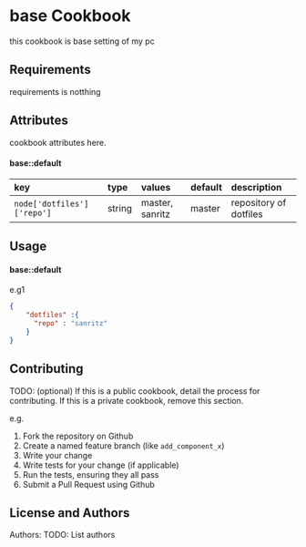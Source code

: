 base Cookbook
=============
this cookbook is base setting of my pc


Requirements
------------
requirements is notthing

Attributes
----------
 cookbook attributes here.

#### base::default
key                        | type   | values          | default | description
:--                        |:--     |:--              |:--      |:--
`node['dotfiles']['repo']` | string | master, sanritz | master  | repository of dotfiles

Usage
-----
#### base::default
e.g1

```json
{
    "dotfiles" :{
      "repo" : "sanritz"
    }
}
```

Contributing
------------
TODO: (optional) If this is a public cookbook, detail the process for contributing. If this is a private cookbook, remove this section.

e.g.
1. Fork the repository on Github
2. Create a named feature branch (like `add_component_x`)
3. Write your change
4. Write tests for your change (if applicable)
5. Run the tests, ensuring they all pass
6. Submit a Pull Request using Github

License and Authors
-------------------
Authors: TODO: List authors
